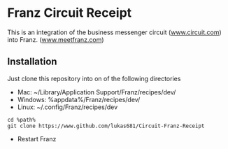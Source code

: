 # Franz Circuit Receipt

This is an integration of the business messenger circuit (www.circuit.com) into Franz. (www.meetfranz.com)

## Installation

Just clone this repository into on of the following directories

* Mac: ~/Library/Application Support/Franz/recipes/dev/
* Windows: %appdata%/Franz/recipes/dev/
* Linux: ~/.config/Franz/recipes/dev

```
cd %path%
git clone https://www.github.com/lukas681/Circuit-Franz-Receipt    
```

* Restart Franz
